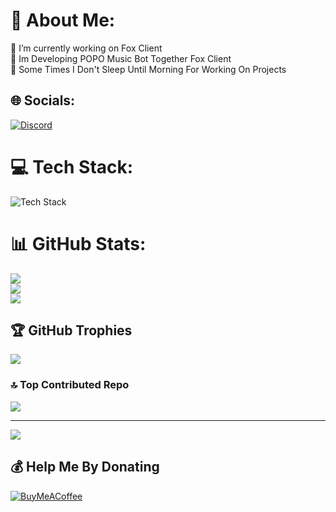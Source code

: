 # 💫 About Me:
🔭 I’m currently working on Fox Client<br>👯 Im Developing POPO Music Bot Together Fox Client<br>🍵 Some Times I Don't Sleep Until Morning For Working On Projects


## 🌐 Socials:
[![Discord](https://img.shields.io/badge/Discord-%237289DA.svg?logo=discord&logoColor=white)](https://discordapp.com/users/1173628987650605179)

# 💻 Tech Stack:
![Tech Stack](https://skillicons.dev/icons?i=js,html,css,nodejs,bootstrap,vscode,mongodb,postgres,cloudflare,discord,github,git)
# 📊 GitHub Stats:
![](https://github-readme-stats.vercel.app/api?username=AchaemenidBoyDev&theme=dark&hide_border=true&include_all_commits=true&count_private=true)<br/>
![](https://github-readme-streak-stats.herokuapp.com/?user=AchaemenidBoyDev&theme=dark&hide_border=true)<br/>
![](https://github-readme-stats.vercel.app/api/top-langs/?username=AchaemenidBoyDev&theme=dark&hide_border=true&include_all_commits=true&count_private=true&layout=compact)

## 🏆 GitHub Trophies
![](https://github-profile-trophy.vercel.app/?username=AchaemenidBoyDev&theme=radical&no-frame=true&no-bg=false&margin-w=4)

### 🔝 Top Contributed Repo
![](https://github-contributor-stats.vercel.app/api?username=AchaemenidBoyDev&limit=5&theme=dark&combine_all_yearly_contributions=true)

---
[![](https://visitcount.itsvg.in/api?id=AchaemenidBoyDev&icon=0&color=3)](https://visitcount.itsvg.in)

  ## 💰 Help Me By Donating
  [![BuyMeACoffee](https://img.shields.io/badge/Buy%20Me%20a%20Coffee-ffdd00?style=for-the-badge&logo=buy-me-a-coffee&logoColor=black)](https://reymit.ir/achaemenidboy) 

  
<!-- Proudly created with GPRM ( https://gprm.itsvg.in ) -->

